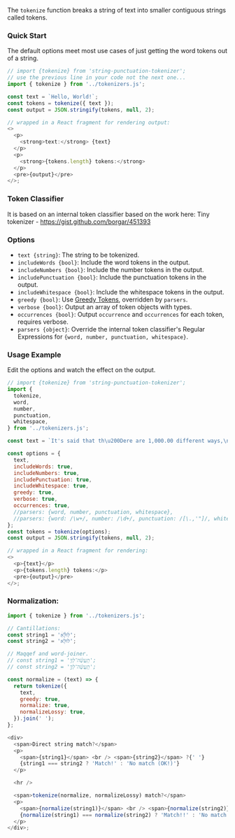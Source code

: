 The `tokenize` function breaks a string of text into smaller contiguous strings called tokens.

### Quick Start

The default options meet most use cases of just getting the word tokens out of a string.

```js
// import {tokenize} from 'string-punctuation-tokenizer';
// use the previous line in your code not the next one...
import { tokenize } from '../tokenizers.js';

const text = `Hello, World!`;
const tokens = tokenize({ text });
const output = JSON.stringify(tokens, null, 2);

// wrapped in a React fragment for rendering output:
<>
  <p>
    <strong>text:</strong> {text}
  </p>
  <p>
    <strong>{tokens.length} tokens:</strong>
  </p>
  <pre>{output}</pre>
</>;
```

### Token Classifier

It is based on an internal token classifier based on the work here:
Tiny tokenizer - https://gist.github.com/borgar/451393

### Options

- `text {string}`: The string to be tokenized.
- `includeWords {bool}`: Include the word tokens in the output.
- `includeNumbers {bool}`: Include the number tokens in the output.
- `includePunctuation {bool}`: Include the punctuation tokens in the output.
- `includeWhitespace {bool}`: Include the whitespace tokens in the output.
- `greedy {bool}`: Use [Greedy Tokens](/#/Greedy%20Tokens), overridden by `parsers`.
- `verbose {bool}`: Output an array of token objects with types.
- `occurrences {bool}`: Output `occurrence` and `occurrences` for each token, requires verbose.
- `parsers {object}`: Override the internal token classifier's Regular Expressions for `{word, number, punctuation, whitespace}`.

### Usage Example

Edit the options and watch the effect on the output.

```js
// import {tokenize} from 'string-punctuation-tokenizer';
import {
  tokenize,
  word,
  number,
  punctuation,
  whitespace,
} from '../tokenizers.js';

const text = `It's said that th\u200Dere are 1,000.00 different ways,\nto say...\t"I—Love—You."`;

const options = {
  text,
  includeWords: true,
  includeNumbers: true,
  includePunctuation: true,
  includeWhitespace: true,
  greedy: true,
  verbose: true,
  occurrences: true,
  //parsers: {word, number, punctuation, whitespace},
  //parsers: {word: /\w+/, number: /\d+/, punctuation: /[\.,'"]/, whitespace: /\s+/},
};
const tokens = tokenize(options);
const output = JSON.stringify(tokens, null, 2);

// wrapped in a React fragment for rendering:
<>
  <p>{text}</p>
  <p>{tokens.length} tokens:</p>
  <pre>{output}</pre>
</>;
```

### Normalization:

```js
import { tokenize } from '../tokenizers.js';

// Cantillations:
const string1 = 'לׅׄוּלֵׅ֗ׄאׅׄ';
const string2 = 'לוּלֵא';

// Maqqef and word-joiner.
// const string1 = 'תַֽעֲשֶׂ֨ה־לְ⁠ךָ֥';
// const string2 = 'תַֽעֲשֶׂ֨ה־לְךָ֥֣';

const normalize = (text) => {
  return tokenize({
    text,
    greedy: true,
    normalize: true,
    normalizeLossy: true,
  }).join(' ');
};

<div>
  <span>Direct string match?</span>
  <p>
    <span>{string1}</span> <br /> <span>{string2}</span> ?{' '}
    {string1 === string2 ? 'Match!' : 'No match (OK!)'}
  </p>

  <hr />

  <span>tokenize(normalize, normalizeLossy) match?</span>
  <p>
    <span>{normalize(string1)}</span> <br /> <span>{normalize(string2)}</span> ?{' '}
    {normalize(string1) === normalize(string2) ? 'Match!!' : 'No match!😩'}
  </p>
</div>;
```
